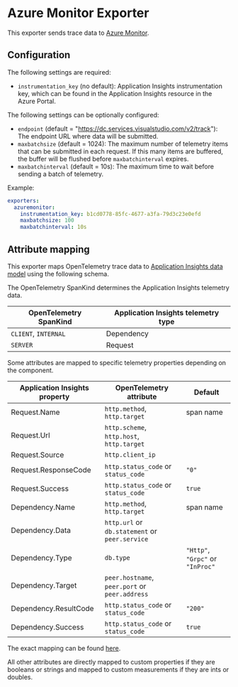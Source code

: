 # Azure Monitor Exporter

This exporter sends trace data to [Azure Monitor](https://docs.microsoft.com/en-us/azure/azure-monitor/).

## Configuration

The following settings are required:

- `instrumentation_key` (no default): Application Insights instrumentation key, which can be found in the Application Insights resource in the Azure Portal.

The following settings can be optionally configured:

- `endpoint` (default = "https://dc.services.visualstudio.com/v2/track"): The endpoint URL where data will be submitted.
- `maxbatchsize` (default = 1024): The maximum number of telemetry items that can be submitted in each request. If this many items are buffered, the buffer will be flushed before `maxbatchinterval` expires.
- `maxbatchinterval` (default = 10s): The maximum time to wait before sending a batch of telemetry.

Example:

```yaml
exporters:
  azuremonitor:
    instrumentation_key: b1cd0778-85fc-4677-a3fa-79d3c23e0efd
    maxbatchsize: 100
    maxbatchinterval: 10s
```

## Attribute mapping

This exporter maps OpenTelemetry trace data to [Application Insights data model](https://docs.microsoft.com/en-us/azure/azure-monitor/app/data-model-dependency-telemetry) using the following schema.

The OpenTelemetry SpanKind determines the Application Insights telemetry data.

| OpenTelemetry SpanKind | Application Insights telemetry type |
| ---------------------- | ----------------------------------- |
| `CLIENT`, `INTERNAL`   | Dependency                          |
| `SERVER`               | Request                             |

Some attributes are mapped to specific telemetry properties depending on the component.

| Application Insights property | OpenTelemetry attribute                        | Default                          |
| ----------------------------- | ---------------------------------------------- | -------------------------------- |
| Request.Name                  | `http.method`, `http.target`                   | span name                        |
| Request.Url                   | `http.scheme`, `http.host`, `http.target`      |                                  |
| Request.Source                | `http.client_ip`                               |                                  |
| Request.ResponseCode          | `http.status_code` or `status_code`            | `"0"`                            |
| Request.Success               | `http.status_code` or `status_code`            | `true`                           |
| Dependency.Name               | `http.method`, `http.target`                   | span name                        |
| Dependency.Data               | `http.url` or `db.statement` or `peer.service` |                                  |
| Dependency.Type               | `db.type`                                      | `"Http"`, `"Grpc"` or `"InProc"` |
| Dependency.Target             | `peer.hostname`, `peer.port` or `peer.address` |                                  |
| Dependency.ResultCode         | `http.status_code` or `status_code`            | `"200"`                          |
| Dependency.Success            | `http.status_code` or `status_code`            | `true`                           |

The exact mapping can be found [here](traceexporter.go).

All other attributes are directly mapped to custom properties if they are booleans or strings and mapped to custom measurements if they are ints or doubles.

